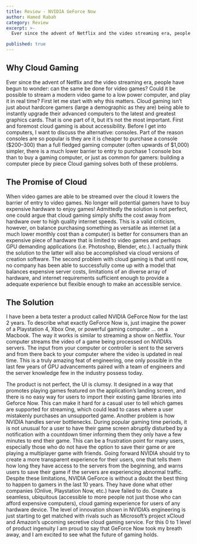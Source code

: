 ```yaml
---
title: Review - NVIDIA GeForce Now 
author: Hamed Rabah
category: Review
excerpt: >-
  Ever since the advent of Netflix and the video streaming era, people have begun to wonder: can the same be done for video games? Could it be possible to stream a modern video game to a low power computer, and play it in real time?

published: true
---
```

## Why Cloud Gaming
Ever since the advent of Netflix and the video streaming era, people have begun to wonder: can the same be done for video games? Could it be possible to stream a modern video game to a low power computer, and play it in real time?
First let me start with why this matters. Cloud gaming isn’t just about hardcore gamers (large a demographic as they are) being able to instantly upgrade their advanced computers to the latest and greatest graphics cards. That is one part of it, but it’s not the most important. First and foremost cloud gaming is about accessibility.
Before I get into computers, I want to discuss the alternative: consoles. Part of the reason consoles are so popular is they are
it is cheaper to purchase a console ($200–300) than a full fledged gaming computer (often upwards of $1,000)
simpler, there is a much lower barrier to entry to purchase 1 console box than to buy a gaming computer, or just as common for gamers: building a computer piece by piece
Cloud gaming solves both of these problems.
## The Promise of Cloud
When video games are able to be streamed over the cloud it lowers the barrier of entry to video games. No longer will potential gamers have to buy expensive hardware to enjoy games!
Admittedly the solution is not perfect, one could argue that cloud gaming simply shifts the cost away from hardware over to high quality internet speeds. This is a valid criticism, however, on balance purchasing something as versatile as internet (at a much lower monthly cost than a computer) is better for consumers than an expensive piece of hardware that is limited to video games and perhaps GPU demanding applications (i.e. Photoshop, Blender, etc.). I actually think the solution to the latter will also be accomplished via cloud versions of creation software.
The second problem with cloud gaming is that until now, no company has been able to successfully come up with a model that balances expensive server costs, limitations of an diverse array of hardware, and internet requirements sufficient enough to provide a adequate experience but flexible enough to make an accessible service.

## The Solution
I have been a beta tester a product called NVIDIA GeForce Now for the last 2 years. To describe what exactly GeForce Now is, just imagine the power of a Playstation 4, Xbox One, or powerful gaming computer … on a Macbook.
The way it works is similar to streaming a show on Netflix. Your computer streams the video of a game being processed on NVIDIA’s servers. The input from your computer or controller is sent to the servers and from there back to your computer where the video is updated in real time. This is a truly amazing feat of engineering, one only possible in the last few years of GPU advancements paired with a team of engineers and the server knowledge few in the industry possess today.

The product is not perfect, the UI is clumsy. It designed in a way that promotes playing games featured on the application’s landing screen, and there is no easy way for users to import their existing game libraries into Geforce Now. This can make it hard for a casual user to tell which games are supported for streaming, which could lead to cases where a user mistakenly purchases an unsupported game.
Another problem is how NVIDIA handles server bottlenecks. During popular gaming time periods, it is not unusual for a user to have their game screen abruptly disturbed by a notification with a countdown timer informing them they only have a few minutes to end their game. This can be a frustration point for many users, especially those who do not have the option to save their game or are playing a multiplayer game with friends. Going forward NVIDIA should try to create a more transparent experience for their users, one that tells them how long they have access to the servers from the beginning, and warns users to save their game if the servers are experiencing abnormal traffic.
Despite these limitations, NVIDIA GeForce is without a doubt the best thing to happen to gamers in the last 10 years. They have done what other companies (Onlive, Playstation Now, etc.) have failed to do. Create a seamless, ubiquitous (accessible to more people not just those who can afford expensive computers), cloud gaming experience for users of any hardware device. The level of innovation shown in NVIDIA’s engineering is just starting to get matched with rivals such as Microsoft’s project xCloud and Amazon’s upcoming secretive cloud gaming service. For this 0 to 1 level of product ingenuity I am proud to say that GeForce Now took my breath away, and I am excited to see what the future of gaming holds.